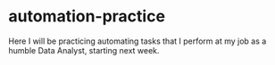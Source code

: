 # automation-practice
Here I will be practicing automating tasks that I perform at my job as a humble Data Analyst, starting next week.
